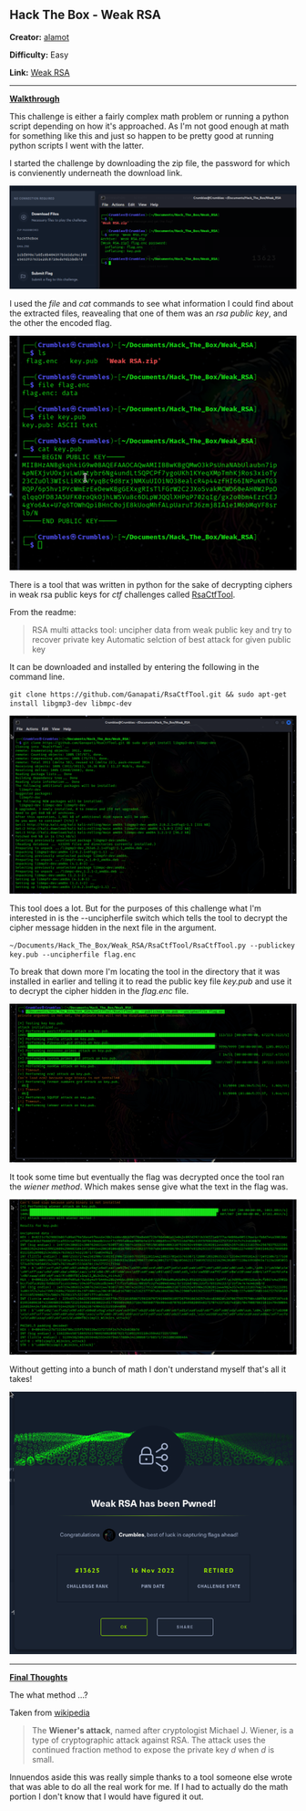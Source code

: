 ## **Hack The Box - Weak RSA**

**Creator:** [alamot](https://app.hackthebox.com/users/179)

**Difficulty:** Easy

**Link:** [Weak RSA](https://app.hackthebox.com/challenges/6)

---


<ins> **Walkthrough** </ins>

This challenge is either a fairly complex math problem or running a python script depending on how it's approached. As I'm not good enough at math for something like this and just so happen to be pretty good at running python scripts I went with the latter.

I started the challenge by downloading the zip file, the password for which is convienently underneath the download link.

![Download File](/docs/assets/images/HTB/weakrsa/rsa01.png)

I used the *file* and *cat* commands to see what information I could find about the extracted files, reavealing that one of them was an *rsa public key*, and the other the encoded flag.

![Cat and File](/docs/assets/images/HTB/weakrsa/rsa02.png)

There is a tool that was written in python for the sake of decrypting ciphers in weak rsa public keys for *ctf* challenges called [RsaCtfTool](https://github.com/RsaCtfTool/RsaCtfTool).

From the readme: 

  >RSA multi attacks tool: uncipher data from weak public key and try to recover private key Automatic selction of best attack for given public key

It can be downloaded and installed by entering the following in the command line.

```
git clone https://github.com/Ganapati/RsaCtfTool.git && sudo apt-get install libgmp3-dev libmpc-dev 
```

![Install RsaCtfTool](/docs/assets/images/HTB/weakrsa/rsa03.png)

This tool does a lot. But for the purposes of this challenge what I'm interested in is the --uncipherfile switch which tells the tool to decrypt the cipher message hidden in the next file in the argument.

```
~/Documents/Hack_The_Box/Weak_RSA/RsaCtfTool/RsaCtfTool.py --publickey key.pub --uncipherfile flag.enc

```

To break that down more I'm locating the tool in the directory that it was installed in earlier and telling it to read the public key file *key.pub* and use it to decrypt the cipher hidden in the *flag.enc* file.

![Run the tool](/docs/assets/images/HTB/weakrsa/rsa04.png)

It took some time but eventually the flag was decrypted once the tool ran the *wiener method*. Which makes sense give what the text in the flag was.

![Flag](/docs/assets/images/HTB/weakrsa/rsa05.png)

Without getting into a bunch of math I don't understand myself that's all it takes!

![pwned](/docs/assets/images/HTB/weakrsa/rsa06.png)

---

<ins> **Final Thoughts** </ins>

The what method ...?

Taken from [wikipedia](https://en.wikipedia.org/wiki/Wiener%27s_attack)

> The **Wiener's attack**, named after cryptologist Michael J. Wiener, is a type of cryptographic attack against RSA. The attack uses the continued fraction method to expose the private key *d* when *d* is small.

Innuendos aside this was really simple thanks to a tool someone else wrote that was able to do all the real work for me. If I had to actually do the math portion I don't know that I would have figured it out.
